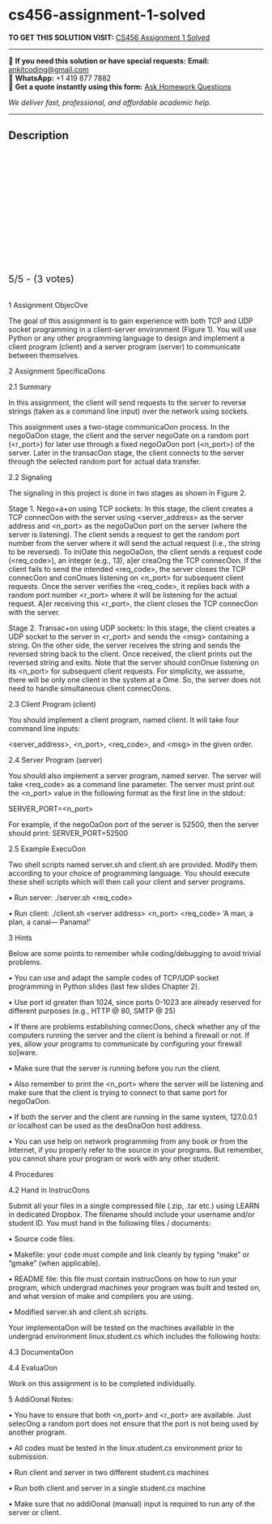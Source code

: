 # cs456-assignment-1-solved
**TO GET THIS SOLUTION VISIT:** [CS456 Assignment 1 Solved](https://www.ankitcodinghub.com/product/cs456-assignment-1-solved/)


---

📩 **If you need this solution or have special requests:** **Email:** ankitcoding@gmail.com  
📱 **WhatsApp:** +1 419 877 7882  
📄 **Get a quote instantly using this form:** [Ask Homework Questions](https://www.ankitcodinghub.com/services/ask-homework-questions/)

*We deliver fast, professional, and affordable academic help.*

---

<h2>Description</h2>



<div class="kk-star-ratings kksr-auto kksr-align-center kksr-valign-top" data-payload="{&quot;align&quot;:&quot;center&quot;,&quot;id&quot;:&quot;126800&quot;,&quot;slug&quot;:&quot;default&quot;,&quot;valign&quot;:&quot;top&quot;,&quot;ignore&quot;:&quot;&quot;,&quot;reference&quot;:&quot;auto&quot;,&quot;class&quot;:&quot;&quot;,&quot;count&quot;:&quot;3&quot;,&quot;legendonly&quot;:&quot;&quot;,&quot;readonly&quot;:&quot;&quot;,&quot;score&quot;:&quot;5&quot;,&quot;starsonly&quot;:&quot;&quot;,&quot;best&quot;:&quot;5&quot;,&quot;gap&quot;:&quot;4&quot;,&quot;greet&quot;:&quot;Rate this product&quot;,&quot;legend&quot;:&quot;5\/5 - (3 votes)&quot;,&quot;size&quot;:&quot;24&quot;,&quot;title&quot;:&quot;CS456  Assignment 1 Solved&quot;,&quot;width&quot;:&quot;138&quot;,&quot;_legend&quot;:&quot;{score}\/{best} - ({count} {votes})&quot;,&quot;font_factor&quot;:&quot;1.25&quot;}">

<div class="kksr-stars">

<div class="kksr-stars-inactive">
            <div class="kksr-star" data-star="1" style="padding-right: 4px">


<div class="kksr-icon" style="width: 24px; height: 24px;"></div>
        </div>
            <div class="kksr-star" data-star="2" style="padding-right: 4px">


<div class="kksr-icon" style="width: 24px; height: 24px;"></div>
        </div>
            <div class="kksr-star" data-star="3" style="padding-right: 4px">


<div class="kksr-icon" style="width: 24px; height: 24px;"></div>
        </div>
            <div class="kksr-star" data-star="4" style="padding-right: 4px">


<div class="kksr-icon" style="width: 24px; height: 24px;"></div>
        </div>
            <div class="kksr-star" data-star="5" style="padding-right: 4px">


<div class="kksr-icon" style="width: 24px; height: 24px;"></div>
        </div>
    </div>

<div class="kksr-stars-active" style="width: 138px;">
            <div class="kksr-star" style="padding-right: 4px">


<div class="kksr-icon" style="width: 24px; height: 24px;"></div>
        </div>
            <div class="kksr-star" style="padding-right: 4px">


<div class="kksr-icon" style="width: 24px; height: 24px;"></div>
        </div>
            <div class="kksr-star" style="padding-right: 4px">


<div class="kksr-icon" style="width: 24px; height: 24px;"></div>
        </div>
            <div class="kksr-star" style="padding-right: 4px">


<div class="kksr-icon" style="width: 24px; height: 24px;"></div>
        </div>
            <div class="kksr-star" style="padding-right: 4px">


<div class="kksr-icon" style="width: 24px; height: 24px;"></div>
        </div>
    </div>
</div>


<div class="kksr-legend" style="font-size: 19.2px;">
            5/5 - (3 votes)    </div>
    </div>
&nbsp;

1 Assignment ObjecOve

The goal of this assignment is to gain experience with both TCP and UDP socket programming in a client-server environment (Figure 1). You will use Python or any other programming language to design and implement a client program (client) and a server program (server) to communicate between themselves.

2 Assignment SpecificaOons

2.1 Summary

In this assignment, the client will send requests to the server to reverse strings (taken as a command line input) over the network using sockets.

This assignment uses a two-stage communicaOon process. In the negoOaOon stage, the client and the server negoOate on a random port (&lt;r_port&gt;) for later use through a fixed negoOaOon port (&lt;n_port&gt;) of the server. Later in the transacOon stage, the client connects to the server through the selected random port for actual data transfer.

2.2 Signaling

The signaling in this project is done in two stages as shown in Figure 2.

Stage 1. Nego+a+on using TCP sockets: In this stage, the client creates a TCP connecOon with the server using &lt;server_address&gt; as the server address and &lt;n_port&gt; as the negoOaOon port on the server (where the server is listening). The client sends a request to get the random port number from the server where it will send the actual request (i.e., the string to be reversed). To iniOate this negoOaOon, the client sends a request code (&lt;req_code&gt;), an integer (e.g., 13), a]er creaOng the TCP connecOon. If the client fails to send the intended &lt;req_code&gt;, the server closes the TCP connecOon and conOnues listening on &lt;n_port&gt; for subsequent client requests. Once the server verifies the &lt;req_code&gt;, it replies back with a random port number &lt;r_port&gt; where it will be listening for the actual request. A]er receiving this &lt;r_port&gt;, the client closes the TCP connecOon with the server.

Stage 2. Transac+on using UDP sockets: In this stage, the client creates a UDP socket to the server in &lt;r_port&gt; and sends the &lt;msg&gt; containing a string. On the other side, the server receives the string and sends the reversed string back to the client. Once received, the client prints out the reversed string and exits. Note that the server should conOnue listening on its &lt;n_port&gt; for subsequent client requests. For simplicity, we assume, there will be only one client in the system at a Ome. So, the server does not need to handle simultaneous client connecOons.

2.3 Client Program (client)

You should implement a client program, named client. It will take four command line inputs:

&lt;server_address&gt;, &lt;n_port&gt;, &lt;req_code&gt;, and &lt;msg&gt; in the given order.

2.4 Server Program (server)

You should also implement a server program, named server. The server will take &lt;req_code&gt; as a command line parameter. The server must print out the &lt;n_port&gt; value in the following format as the first line in the stdout:

SERVER_PORT=&lt;n_port&gt;

For example, if the negoOaOon port of the server is 52500, then the server should print: SERVER_PORT=52500

2.5 Example ExecuOon

Two shell scripts named server.sh and client.sh are provided. Modify them according to your choice of programming language. You should execute these shell scripts which will then call your client and server programs.

• Run server: ./server.sh &lt;req_code&gt;

• Run client: ./client.sh &lt;server address&gt; &lt;n_port&gt; &lt;req_code&gt; ‘A man, a plan, a canal— Panama!’

3 Hints

Below are some points to remember while coding/debugging to avoid trivial problems.

• You can use and adapt the sample codes of TCP/UDP socket programming in Python slides (last few slides Chapter 2).

• Use port id greater than 1024, since ports 0-1023 are already reserved for different purposes (e.g., HTTP @ 80, SMTP @ 25)

• If there are problems establishing connecOons, check whether any of the computers running the server and the client is behind a firewall or not. If yes, allow your programs to communicate by configuring your firewall so]ware.

• Make sure that the server is running before you run the client.

• Also remember to print the &lt;n_port&gt; where the server will be listening and make sure that the client is trying to connect to that same port for negoOaOon.

• If both the server and the client are running in the same system, 127.0.0.1 or localhost can be used as the desOnaOon host address.

• You can use help on network programming from any book or from the Internet, if you properly refer to the source in your programs. But remember, you cannot share your program or work with any other student.

4 Procedures

4.2 Hand in InstrucOons

Submit all your files in a single compressed file (.zip, .tar etc.) using LEARN in dedicated Dropbox. The filename should include your username and/or student ID. You must hand in the following files / documents:

• Source code files.

• Makefile: your code must compile and link cleanly by typing “make” or “gmake” (when applicable).

• README file: this file must contain instrucOons on how to run your program, which undergrad machines your program was built and tested on, and what version of make and compilers you are using.

• Modified server.sh and client.sh scripts.

Your implementaOon will be tested on the machines available in the undergrad environment linux.student.cs which includes the following hosts:

4.3 DocumentaOon

4.4 EvaluaOon

Work on this assignment is to be completed individually.

5 AddiOonal Notes:

• You have to ensure that both &lt;n_port&gt; and &lt;r_port&gt; are available. Just selecOng a random port does not ensure that the port is not being used by another program.

• All codes must be tested in the linux.student.cs environment prior to submission.

• Run client and server in two different student.cs machines

• Run both client and server in a single student.cs machine

• Make sure that no addiOonal (manual) input is required to run any of the server or client.
